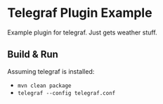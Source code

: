 # Telegraf Plugin Example
Example plugin for telegraf. Just gets weather stuff.

## Build & Run
Assuming telegraf is installed:
- `mvn clean package`
- `telegraf --config telegraf.conf`
